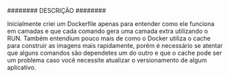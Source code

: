 ######## DESCRIÇÃO ########

Inicialmente criei um Dockerfile apenas para entender como ele funciona em camadas e que cada comando gera uma camada extra utilizando o RUN. Também entendium pouco mais de como o Docker utiliza o cache para construir as imagens mais rapidamente, porém é necessário se atentar que alguns comandos são dependetes um do outro e que o cache pode ser um problema caso você necessite atualizar o versionamento de algum aplicativo. 
